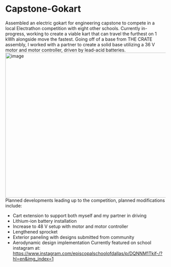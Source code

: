 # Capstone-Gokart
Assembled an electric gokart for engineering capstone to compete in a local Electrathon competition with eight other schools.
Currently in-progress, working to create a viable kart that can travel the furthest on 1 kWh alongside move the fastest. Going off of a base from THE CRATE assembly, I worked with a partner to create a solid base utilizing a 36 V motor and motor controller, driven by lead-acid batteries.
<img width="581" height="456" alt="image" src="https://github.com/user-attachments/assets/341d8394-e45a-48ec-b230-e5013ead2f21" />
Planned developments leading up to the competition, planned modifications include:
- Cart extension to support both myself and my partner in driving
- Lithium-ion battery installation
- Increase to 48 V setup with motor and motor controller
- Lengthened sprocket
- Exterior paneling with designs submitted from community
- Aerodynamic design implementation
Currently featured on school instagram at: https://www.instagram.com/episcopalschoolofdallas/p/DQNNM1Tkif-/?hl=en&img_index=1
